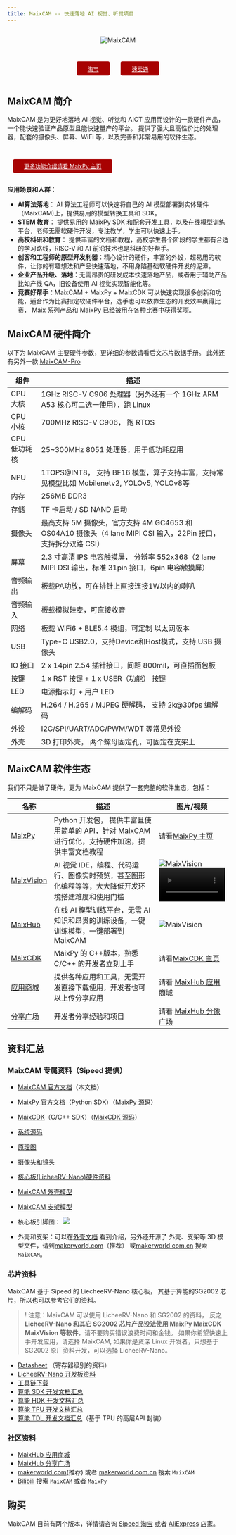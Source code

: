```yaml
---
title: MaixCAM -- 快速落地 AI 视觉、听觉项目
---
```


<div style="width:100%; display:flex;justify-content: center;">

![MaixCAM](https://wiki.sipeed.com/maixpy/static/image/maixcam.png)

</div>

<div style="padding: 1em 0 0 0; display: flex; justify-content: center">
    <a target="_blank" style="margin: 1em;color: white; font-size: 0.9em; border-radius: 0.3em; padding: 0.5em 2em; background-color: #a80202" href="https://item.taobao.com/item.htm?id=784724795837">淘宝</a>
    <a target="_blank" style="margin: 1em;color: white; font-size: 0.9em; border-radius: 0.3em; padding: 0.5em 2em; background-color: #a80202" href="https://www.aliexpress.com/store/911876460">速卖通</a>
</div>

## MaixCAM 简介

MaixCAM 是为更好地落地 AI 视觉、听觉和 AIOT 应用而设计的一款硬件产品，一个能快速验证产品原型且能快速量产的平台。
提供了强大且高性价比的处理器，配套的摄像头、屏幕、WiFi 等，以及完善和非常易用的软件生态。

<div style="padding: 1em 0 0 0; display: flex; justify-content: left">
    <a target="_blank" style="margin: 1em;color: white; font-size: 0.9em; border-radius: 0.3em; padding: 0.5em 2em; background-color: #a80202" href="https://wiki.sipeed.com/maixpy/">更多功能介绍请看 MaixPy 主页</a>
</div>


**应用场景和人群**：
* **AI算法落地**： AI 算法工程师可以快速将自己的 AI 模型部署到实体硬件（MaixCAM)上，提供易用的模型转换工具和 SDK。
* **STEM 教育**： 提供易用的 MaixPy SDK 和配套开发工具，以及在线模型训练平台，老师无需软硬件开发，专注教学，学生可以快速上手。
* **高校科研和教育**： 提供丰富的文档和教程，高校学生各个阶段的学生都有合适的学习路线，RISC-V 和 AI 前沿技术也是科研的好帮手。
* **创客和工程师的原型开发利器**：精心设计的硬件，丰富的外设，超易用的软件，让你的有趣想法和产品快速落地，不用身陷基础软硬件开发的泥潭。
* **企业产品升级、落地**：无需昂贵的研发成本快速落地产品，或者用于辅助产品比如产线 QA，旧设备使用 AI 视觉实现智能化等。
* **竞赛好帮手**：MaixCAM + MaixPy + MaixCDK 可以快速实现很多创新和功能，适合作为比赛指定软硬件平台，选手也可以依靠生态的开发效率赢得比赛， Maix 系列产品和 MaixPy 已经被用在各种比赛中获得奖项。




## MaixCAM 硬件简介

以下为 MaixCAM 主要硬件参数，更详细的参数请看后文芯片数据手册。
此外还有另外一款 [MaixCAM-Pro](./maixcam_pro.md)

| 组件 | 描述 |
| --- | --- |
| CPU 大核 | 1GHz RISC-V C906 处理器（另外还有一个 1GHz ARM A53 核心可二选一使用），跑 Linux |
| CPU 小核 | 700MHz RISC-V C906， 跑 RTOS |
| CPU 低功耗核 | 25~300MHz 8051 处理器，用于低功耗应用 |
| NPU | 1TOPS@INT8， 支持 BF16 模型，算子支持丰富，支持常见模型比如 Mobilenetv2, YOLOv5, YOLOv8等 |
| 内存 | 256MB DDR3 |
| 存储 | TF 卡启动 / SD NAND 启动 |
| 摄像头 | 最高支持 5M 摄像头，官方支持 4M GC4653 和 OS04A10 摄像头（4 lane MIPI CSI 输入，22Pin 接口，支持拆分双路 CSI） |
| 屏幕 | 2.3 寸高清 IPS 电容触摸屏， 分辨率 552x368（2 lane MIPI DSI 输出，标准 31pin 接口，6pin 电容触摸屏） |
| 音频输出 | 板载PA功放，可在排针上直接连接1W以内的喇叭 |
| 音频输入 | 板载模拟硅麦，可直接收音 |
| 网络 | 板载 WiFi6 + BLE5.4 模组，可定制 以太网版本 |
| USB | Type-C USB2.0，支持Device和Host模式，支持 USB 摄像头 |
| IO 接口 | 2 x 14pin 2.54 插针接口，间距 800mil，可直插面包板 |
| 按键 | 1 x RST 按键 + 1 x USER（功能） 按键 |
| LED | 电源指示灯 + 用户 LED |
| 编解码 | H.264 / H.265 / MJPEG 硬解码， 支持 2k@30fps 编解码 |
| 外设 | I2C/SPI/UART/ADC/PWM/WDT 等常见外设 |
| 外壳 | 3D 打印外壳， 两个螺母固定孔，可固定在支架上 |

## MaixCAM 软件生态

我们不只是做了硬件，更为 MaixCAM 提供了一套完整的软件生态，包括：

| 名称 | 描述 | 图片/视频 |
| --- | --- | --- |
| [MaixPy](https://wiki.sipeed.com/maixpy/) | Python 开发包， 提供丰富且使用简单的 API，针对 MaixCAM 进行优化，支持硬件加速，提供丰富文档教程 | 请看[MaixPy 主页](https://wiki.sipeed.com/maixpy/) |
| [MaixVision](https://wiki.sipeed.com/maixvision) | AI 视觉 IDE，编程、代码运行、图像实时预览，甚至图形化编程等等，大大降低开发环境搭建难度和使用门槛 | ![MaixVision](../../assets/maixcam/maixvision.jpg)  <video playsinline controls muted preload style="width:100%" src="https://wiki.sipeed.com/maixpy/static/video/maixvision.mp4"></video> |
| [MaixHub](https://maixhub.com) | 在线 AI 模型训练平台，无需 AI 知识和昂贵的训练设备，一键训练模型，一键部署到 MaixCAM | ![MaixVision](../../assets/maixcam/maixhub.jpg) |
| [MaixCDK](https://github.com/sipeed/MaixCDK) | MaixPy 的 C++版本，熟悉 C/C++ 的开发者立刻上手 | 请看[MaixCDK 主页](https://github.com/sipeed/MaixCDK) |
| [应用商城](https://maixhub.com/app) | 提供各种应用和工具，无需开发直接下载使用，开发者也可以上传分享应用 | 请看 [MaixHub 应用商城](https://maixhub.com/app) |
| [分享广场](https://maixhub.com/share) | 开发者分享经验和项目 | 请看 [MaixHub 分像广场](https://maixhub.com/share) |


## 资料汇总

### MaixCAM 专属资料（Sipeed 提供）

* [MaixCAM 官方文档](https://wiki.sipeed.com/maixcam)（本文档）
* [MaixPy 官方文档](https://wiki.sipeed.com/maixpy/)（Python SDK）（[MaixPy 源码](https://github.com/sipeed/MaixPy)）
* [MaixCDK](https://github.com/sipeed/MaixCDK)（C/C++ SDK）（[MaixCDK 源码](https://github.com/sipeed/MaixCDK)）
* [系统源码](https://github.com/sipeed/LicheeRV-Nano-Build)
* [原理图](https://dl.sipeed.com/shareURL/LICHEE/LicheeRV_Nano/02_Schematic)
* [摄像头和镜头](https://dl.sipeed.com/shareURL/MaixCAM/MaixCAM/Camera)
* [核心板(LicheeRV-Nano)硬件资料](https://dl.sipeed.com/shareURL/LICHEE/LicheeRV_Nano)
* [MaixCAM 外壳模型](https://makerworld.com/zh/models/440321)
* [MaixCAM 支架模型](https://makerworld.com/zh/models/463622#profileId-372189)

* 核心板引脚图：
![](http://wiki.sipeed.com/hardware/zh/lichee/assets/RV_Nano/intro/RV_Nano_3.jpg)
* 外壳和支架：可以在[外壳文档](./assemble.md) 看到介绍，另外还开源了 外壳、支架等 3D 模型文件，请到[makerworld.com](https://makerworld.com/)（推荐） 或[makerworld.com.cn](https://makerworld.com.cn) 搜索 `MaixCAM`。

### 芯片资料

MaixCAM 基于 Sipeed 的 LiecheeRV-Nano 核心板， 其基于算能的SG2002 芯片，所以也可以参考它们的资料。
>! 注意：MaixCAM 可以使用 LicheeRV-Nano 和 SG2002 的资料， 反之 **LicheeRV-Nano 和其它 SG2002 芯片产品没法使用 MaixPy MaixCDK MaixVision 等软件**，请不要购买错误浪费时间和金钱。
> 如果你希望快速上手开发应用，请选择 MaixCAM, 如果你是资深 Linux 开发者，只想基于 SG2002 原厂资料开发，可以选择 LicheeRV-Nano。

* [Datasheet](https://github.com/sophgo/sophgo-doc/releases) （寄存器级别的资料）
* [LicheeRV-Nano 开发板资料](https://wiki.sipeed.com/hardware/zh/lichee/RV_Nano/1_intro.html)
* [工具链下载](https://sophon-file.sophon.cn/sophon-prod-s3/drive/23/03/07/16/host-tools.tar.gz)
* [算能 SDK 开发文档汇总](https://developer.sophgo.com/thread/471.html)
* [算能 HDK 开发文档汇总](https://developer.sophgo.com/thread/472.html)
* [算能 TPU 开发文档汇总](https://developer.sophgo.com/thread/473.html)
* [算能 TDL 开发文档汇总](https://developer.sophgo.com/thread/556.html)（基于 TPU 的高层API 封装）

### 社区资料

* [MaixHub 应用商城](https://maixhub.com/app)
* [MaixHub 分享广场](https://maixhub.com/share)
* [makerworld.com](https://makerworld.com/)(推荐) 或者 [makerworld.com.cn](https://makerworld.com.cn) 搜索 `MaixCAM`
* [Bilibili](https://bilibili.com) 搜索 `MaixCAM` 或者 `MaixPy`


## 购买

MaixCAM 目前有两个版本，详情请咨询 [Sipeed 淘宝](https://sipeed.taobao.com/) 或者 [AliExpress](https://www.aliexpress.com/store/911876460) 店家。

